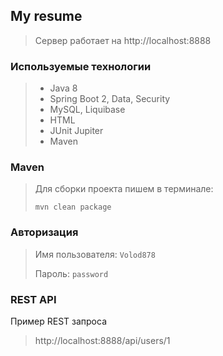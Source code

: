 ## My resume
> Сервер работает на http://localhost:8888

### Используемые технологии
> + Java 8
> + Spring Boot 2, Data, Security
> + MySQL, Liquibase
> + HTML
> + JUnit Jupiter
> + Maven

### Maven
> Для сборки проекта пишем в терминале:
> 
> `mvn clean package`

### Авторизация
> Имя пользователя: `Volod878`
> 
> Пароль: `password`

### REST API
Пример REST запроса
> http://localhost:8888/api/users/1
